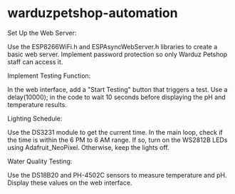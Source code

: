 # warduzpetshop-automation


Set Up the Web Server:

Use the ESP8266WiFi.h and ESPAsyncWebServer.h libraries to create a basic web server.
Implement password protection so only Warduz Petshop staff can access it.

Implement Testing Function:

In the web interface, add a "Start Testing" button that triggers a test.
Use a delay(10000); in the code to wait 10 seconds before displaying the pH and temperature results.

Lighting Schedule:

Use the DS3231 module to get the current time.
In the main loop, check if the time is within the 6 PM to 6 AM range. If so, turn on the WS2812B LEDs using Adafruit_NeoPixel. Otherwise, keep the lights off.

Water Quality Testing:

Use the DS18B20 and PH-4502C sensors to measure temperature and pH.
Display these values on the web interface.
